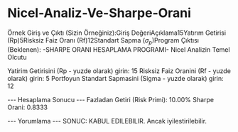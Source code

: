 # Nicel-Analiz-Ve-Sharpe-Orani

Örnek Giriş ve Çıktı (Sizin Örneğiniz):Giriş DeğeriAçıklama15Yatırım Getirisi (Rp)5Risksiz Faiz Oranı (Rf)12Standart Sapma ($\sigma_p$)Program Çıktısı (Beklenen):     -SHARPE ORANI HESAPLAMA PROGRAMI-
Nicel Analizin Temel Olcutu

Yatirim Getirisini (Rp - yuzde olarak) girin: 15
Risksiz Faiz Oranini (Rf - yuzde olarak) girin: 5
Portfoyun Standart Sapmasini (Sigma - yuzde olarak) girin: 12

--- Hesaplama Sonucu ---
Fazladan Getiri (Risk Primi): 10.00%
Sharpe Orani: 0.8333

--- Yorumlama ---
SONUC: KABUL EDILEBILIR. Ancak iyilestirilebilir.
